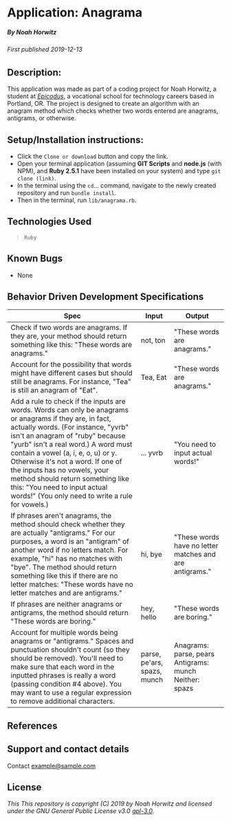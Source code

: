 # Application: **Anagrama**

##### By Noah Horwitz

###### _First published 2019-12-13_

## Description:
This application was made as part of a coding project for Noah Horwitz, a student at _[Epicodus](http://www.epicodus.com)_, a vocational school for technology careers based in Portland, OR. The project is designed to create an algorithm with an anagram method which checks whether two words entered are anagrams, antigrams, or otherwise.


## Setup/Installation instructions:
* Click the `Clone or download` button and copy the link.
* Open your terminal application (assuming **GIT Scripts** and **node.js** (with NPM), and **Ruby 2.5.1** have been installed on your system) and type `git clone (link)`.
* In the terminal using the `cd`... command, navigate to the newly created repository and run `bundle install`.
* Then in the terminal, run `lib/anagrama.rb`.


## Technologies Used
> `Ruby`

## Known Bugs
* None

## Behavior Driven Development Specifications

|Spec|Input|Output|
|-|-|-|
|Check if two words are anagrams. If they are, your method should return something like this: "These words are anagrams."|not, ton|"These words are anagrams."|
|Account for the possibility that words might have different cases but should still be anagrams. For instance, "Tea" is still an anagram of "Eat".|Tea, Eat|"These words are anagrams."|
|Add a rule to check if the inputs are words. Words can only be anagrams or anagrams if they are, in fact, actually words. (For instance, "yvrb" isn't an anagram of "ruby" because "yurb" isn't a real word.) A word must contain a vowel (a, i, e, o, u) or y. Otherwise it's not a word. If one of the inputs has no vowels, your method should return something like this: "You need to input actual words!" (You only need to write a rule for vowels.)|... yvrb|"You need to input actual words!"|
|If phrases aren't anagrams, the method should check whether they are actually "antigrams." For our purposes, a word is an "antigram" of another word if no letters match. For example, "hi" has no matches with "bye". The method should return something like this if there are no letter matches: "These words have no letter matches and are antigrams."|hi, bye|"These words have no letter matches and are antigrams."|
|If phrases are neither anagrams or antigrams, the method should return "These words are boring."|hey, hello|"These words are boring."|
|Account for multiple words being anagrams or "antigrams." Spaces and punctuation shouldn't count (so they should be removed). You'll need to make sure that each word in the inputted phrases is really a word (passing condition #4 above). You may want to use a regular expression to remove additional characters.|parse, pe'ars, spazs, munch|Anagrams: parse, pears Antigrams: munch Neither: spazs|


## References

## Support and contact details
Contact [example@sample.com](mailto:example@sample.com)

## License
_This This repository is copyright (C) 2019 by Noah Horwitz and licensed under the GNU General Public License v3.0 [gpl-3.0](https://www.gnu.org/licenses/gpl-3.0.en.html)_.
